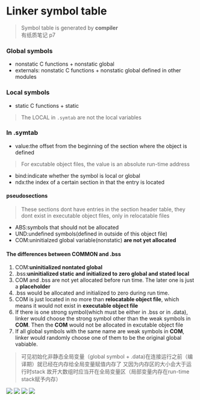 # Linker symbol table
> Symbol table is generated by **compiler**  
> 有纸质笔记 p7

### Global symbols
* nonstatic C functions + nonstatic global
* externals: nonstatic C functions + nonstatic global defined in other modules

### Local symbols
* static C functions + static
> The LOCAL in `.symtab` are not the local variables

### In .symtab
* value:the offset from the beginning of the section where the object is defined
> For excutable object files, the value is an absolute run-time address

* bind:indicate whether the symbol is local or global
* ndx:the index of a certain section in that the entry is located

#### pseudosections
> These sections dont have entries in the section header table, they dont exist in executable object files, only in relocatable files

* ABS:symbols that should not be allocated
* UND:undefined symbols(defined in outside of this object file)
* COM:uninitialzed global variable(nonstatic) **are not yet allocated**

#### The differences between COMMON and .bss
1. COM:**uninitialized nontated global**
2. .bss:**uninitialized static and initialized to zero global and stated local**
3. COM and .bss are not yet allocated before run time. The later one is just a **placeholder**
4. .bss would be allocated and initialized to zero during run time.
5. COM is just located in no more than **relocatable object file**, which means it would not exist in **executable object file**
6. If there is one strong symbol(which must be either in .bss or in .data), linker would choose the strong symbol other than the weak symbols in **COM**. Then the **COM** would not be allocated in excutable object file
7. If all global symbols with the same name are weak symbols in **COM**, linker would randomly choose one of them to be the original global vabiable.

> 可见初始化非静态全局变量（global symbol + .data)在连接运行之前（编译期）就已经在内存给全局变量赋值内存了 又因为内存区的大小会大于运行时stack 故开大数组时应当开在全局变量区（局部变量内存在run-time stack赋予内存）

![](/Users/administrator/Documents/CSAPP_Study/photo/截屏2019-12-06下午12.27.05.png)
![](/Users/administrator/Documents/CSAPP_Study/photo/截屏2019-12-06下午12.28.57.png)
![](/Users/administrator/Documents/CSAPP_Study/photo/截屏2019-12-06下午12.29.03.png)
![](/Users/administrator/Documents/CSAPP_Study/photo/截屏2019-12-06下午12.29.12.png)
